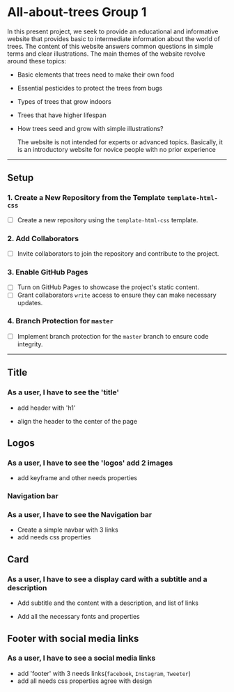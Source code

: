 # All-about-trees Group 1

In this present project, we seek to provide an educational and informative
website that provides basic to intermediate information about the world of
trees. The content of this website answers common questions in simple terms and
clear illustrations. The main themes of the website revolve around these topics:

- Basic elements that trees need to make their own food
- Essential pesticides to protect the trees from bugs
- Types of trees that grow indoors
- Trees that have higher lifespan
- How trees seed and grow with simple illustrations?

  The website is not intended for experts or advanced topics. Basically, it is
  an introductory website for novice people with no prior experience

---

## Setup

### 1. Create a New Repository from the Template `template-html-css`

- [ ] Create a new repository using the `template-html-css` template.

### 2. Add Collaborators

- [ ] Invite collaborators to join the repository and contribute to the project.

### 3. Enable GitHub Pages

- [ ] Turn on GitHub Pages to showcase the project's static content.
- [ ] Grant collaborators `write` access to ensure they can make necessary
      updates.

### 4. Branch Protection for `master`

- [ ] Implement branch protection for the `master` branch to ensure code
      integrity.

---

## Title

<!-- each issue created from this section will have the `for: user story` label -->

### As a user, I have to see the 'title'

- add header with 'h1'

- align the header to the center of the page

## Logos

### As a user, I have to see the 'logos' add 2 images

- add keyframe and other needs properties

### Navigation bar

### As a user, I have to see the Navigation bar

- Create a simple navbar with 3 links
- add needs css properties

## Card

### As a user, I have to see a display card with a subtitle and a description

- Add subtitle and the content with a description, and list of links

- Add all the necessary fonts and properties

## Footer with social media links

### As a user, I have to see a social media links

- add 'footer' with 3 needs links(`facebook`, `Instagram`, `Tweeter`)
- add all needs css properties agree with design
